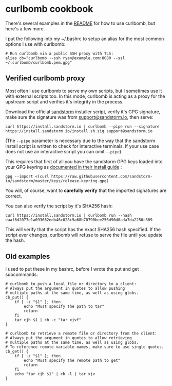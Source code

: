 curlbomb cookbook
=================

There's several examples in the [README](README.md) for how to use
curlbomb, but here's a few more.

I put the following into my ~/.bashrc to setup an alias for the most
common options I use with curlbomb:

    # Run curlbomb via a public SSH proxy with TLS:
    alias cb="curlbomb --ssh ryan@example.com:8080 --ssl ~/.curlbomb/curlbomb.pem.gpg"

Verified curlbomb proxy
-----------------------

Most often I use curlbomb to serve my own scripts, but I sometimes use
it with external scripts too. In this mode, curlbomb is acting as a
proxy for the upstream script and verifies it's integrity in the
process.

Download the official [sandstorm](https://sandstorm.io/) installer
script, verify it's GPG signature, make sure the signature was from
support@sandstorm.io, then serve:

    curl https://install.sandstorm.io | curlbomb --pipe run --signature https://install.sandstorm.io/install.sh.sig support@sandstorm.io

(The `--pipe` parameter is necessary due to the way that the sandstorm
install script is written to check for interactive terminals. If your
use case does not use an interactive script you can omit `--pipe`)
	
This requires that first of all you have the sandstorm GPG keys loaded
into your GPG keyring as [documented in their install guide](https://docs.sandstorm.io/en/latest/install/#option-3-pgp-verified-install) :

    gpg --import <(curl https://raw.githubusercontent.com/sandstorm-io/sandstorm/master/keys/release-keyring.gpg)

You will, of course, want to **carefully verify** that the imported signatures are correct.

You can also verify the script by it's SHA256 hash:

    curl https://install.sandstorm.io | curlbomb run --hash eaaf6d2077e1a093662edb46c028c9a68b70790bee256d90d8ada7da2250c309
	
This will verify that the script has the exact SHA256 hash
specified. If the script ever changes, curlbomb will refuse to serve
the file until you update the hash.

Old examples
------------

I used to put these in my bashrc, before I wrote the put and get subcommands:

    # curlbomb to push a local file or directory to a client:
    # Always put the argument in quotes to allow pushing 
    # multiple paths at the same time, as well as using globs.
    cb_put() {
        if [ -z "$1" ]; then
            echo "Must specify the path to tar"
            return
        fi
        tar cjh $1 | cb -c "tar xjvf"
    }

    # curlbomb to retrieve a remote file or directory from the client:
    # Always put the argument in quotes to allow retrieving
    # multiple paths at the same time, as well as using globs. 
    # To reference remote variable names, make sure to use single quotes.
    cb_get() {
        if [ -z "$1" ]; then
            echo "Must specify the remote path to get"
            return
        fi
        echo "tar cjh $1" | cb -l | tar xjv
    }

